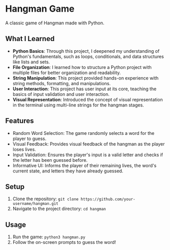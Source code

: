 # Hangman Game

A classic game of Hangman made with Python.

## What I Learned
- **Python Basics**: Through this project, I deepened my understanding of Python's fundamentals, such as loops, conditionals, and data structures like lists and sets.
- **File Organization**: I learned how to structure a Python project with multiple files for better organization and readability.
- **String Manipulation**: This project provided hands-on experience with string methods, formatting, and manipulations.
- **User Interaction**: This project has user input at its core, teaching the basics of input validation and user interaction.
- **Visual Representation**: Introduced the concept of visual representation in the terminal using multi-line strings for the hangman stages.

## Features
- Random Word Selection: The game randomly selects a word for the player to guess.
- Visual Feedback: Provides visual feedback of the hangman as the player loses lives.
- Input Validation: Ensures the player's input is a valid letter and checks if the letter has been guessed before.
- Informative UI: Informs the player of their remaining lives, the word's current state, and letters they have already guessed.

## Setup
1. Clone the repository: `git clone https://github.com/your-username/hangman.git`
2. Navigate to the project directory: `cd hangman`

## Usage
1. Run the game: `python3 hangman.py`
2. Follow the on-screen prompts to guess the word!

